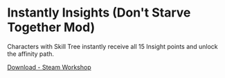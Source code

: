 # Instantly Insights (Don't Starve Together Mod)

Characters with Skill Tree instantly receive all 15 Insight points and unlock the affinity path.

[Download - Steam Workshop](https://steamcommunity.com/sharedfiles/filedetails/?id=2948410295)